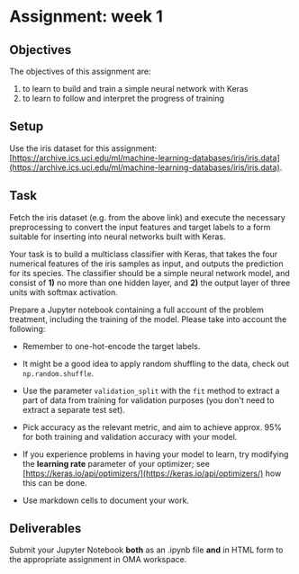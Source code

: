 # Assignment: week 1

## Objectives

The objectives of this assignment are:
1.	to learn to build and train a simple neural network with Keras
2.	to learn to follow and interpret the progress of training

## Setup

Use the iris dataset for this assignment: [https://archive.ics.uci.edu/ml/machine-learning-databases/iris/iris.data](https://archive.ics.uci.edu/ml/machine-learning-databases/iris/iris.data).

## Task

Fetch the iris dataset (e.g. from the above link) and execute the necessary preprocessing to convert the input features and target labels to a form suitable for inserting into neural networks built with Keras. 

Your task is to build a multiclass classifier with Keras, that takes the four numerical features of the iris samples as input, and outputs the prediction for its species. The classifier should be a simple neural network model, and consist of **1)** no more than one hidden layer, and **2)** the output layer of three units with softmax activation.

Prepare a Jupyter notebook containing a full account of the problem treatment, including the training of the model. Please take into account the following:

- Remember to one-hot-encode the target labels.

- It might be a good idea to apply random shuffling to the data, check out `np.random.shuffle`.

- Use the parameter `validation_split` with the `fit` method to extract a part of data from training for validation purposes (you don't need to extract a separate test set).

- Pick accuracy as the relevant metric, and aim to achieve approx. 95% for both training and validation accuracy with your model.

- If you experience problems in having your model to learn, try modifying the **learning rate** parameter of your optimizer; see [https://keras.io/api/optimizers/](https://keras.io/api/optimizers/) how this can be done.

- Use markdown cells to document your work.

## Deliverables

Submit your Jupyter Notebook **both** as an .ipynb file **and** in HTML form to the appropriate assignment in OMA workspace.


